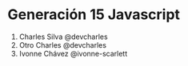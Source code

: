 # Generación 15 Javascript

1. Charles Silva @devcharles
2. Otro Charles @devcharles
5. Ivonne Chávez @ivonne-scarlett